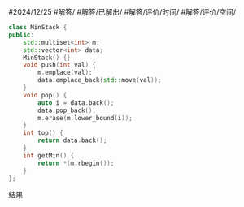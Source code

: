 #2024/12/25 #解答/ #解答/已解出/ #解答/评价/时间/ #解答/评价/空间/ 

``` cpp
class MinStack {
public:
	std::multiset<int> m;
	std::vector<int> data;
	MinStack() {}
	void push(int val) {
		m.emplace(val);
		data.emplace_back(std::move(val));
	}
	void pop() {
		auto i = data.back();
		data.pop_back();
		m.erase(m.lower_bound(i));
	}
	int top() {
		return data.back();
	}
	int getMin() {
		return *(m.rbegin());
	}
};
```

结果